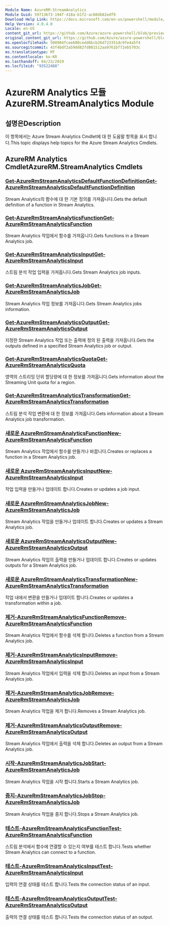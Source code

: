 ```yaml
---
Module Name: AzureRM.StreamAnalytics
Module Guid: 59713673-194f-418a-b1f2-ac60db82edf9
Download Help Link: https://docs.microsoft.com/en-us/powershell/module/azurerm.streamanalytics
Help Version: 4.0.4.0
Locale: en-US
content_git_url: https://github.com/Azure/azure-powershell/blob/preview/src/ResourceManager/StreamAnalytics/Commands.StreamAnalytics/help/AzureRM.StreamAnalytics.md
original_content_git_url: https://github.com/Azure/azure-powershell/blob/preview/src/ResourceManager/StreamAnalytics/Commands.StreamAnalytics/help/AzureRM.StreamAnalytics.md
ms.openlocfilehash: 508984fcee680cedd6bcb26d723351dc9fe4a5f4
ms.sourcegitcommit: 43f4bdf2a59dd82fd881512aa9761bf72eb5703c
ms.translationtype: MT
ms.contentlocale: ko-KR
ms.lasthandoff: 04/23/2019
ms.locfileid: "93522488"
---
```

# <span data-ttu-id="d5278-101">AzureRM Analytics 모듈</span><span class="sxs-lookup"><span data-stu-id="d5278-101">AzureRM.StreamAnalytics Module</span></span>
## <span data-ttu-id="d5278-102">설명은</span><span class="sxs-lookup"><span data-stu-id="d5278-102">Description</span></span>
<span data-ttu-id="d5278-103">이 항목에서는 Azure Stream Analytics Cmdlet에 대 한 도움말 항목을 표시 합니다.</span><span class="sxs-lookup"><span data-stu-id="d5278-103">This topic displays help topics for the Azure Stream Analytics Cmdlets.</span></span>

## <span data-ttu-id="d5278-104">AzureRM Analytics Cmdlet</span><span class="sxs-lookup"><span data-stu-id="d5278-104">AzureRM.StreamAnalytics Cmdlets</span></span>
### [<span data-ttu-id="d5278-105">Get-AzureRmStreamAnalyticsDefaultFunctionDefinition</span><span class="sxs-lookup"><span data-stu-id="d5278-105">Get-AzureRmStreamAnalyticsDefaultFunctionDefinition</span></span>](Get-AzureRmStreamAnalyticsDefaultFunctionDefinition.md)
<span data-ttu-id="d5278-106">Stream Analytics의 함수에 대 한 기본 정의를 가져옵니다.</span><span class="sxs-lookup"><span data-stu-id="d5278-106">Gets the default definition of a function in Stream Analytics.</span></span>

### [<span data-ttu-id="d5278-107">Get-AzureRmStreamAnalyticsFunction</span><span class="sxs-lookup"><span data-stu-id="d5278-107">Get-AzureRmStreamAnalyticsFunction</span></span>](Get-AzureRmStreamAnalyticsFunction.md)
<span data-ttu-id="d5278-108">Stream Analytics 작업에서 함수를 가져옵니다.</span><span class="sxs-lookup"><span data-stu-id="d5278-108">Gets functions in a Stream Analytics job.</span></span>

### [<span data-ttu-id="d5278-109">Get-AzureRmStreamAnalyticsInput</span><span class="sxs-lookup"><span data-stu-id="d5278-109">Get-AzureRmStreamAnalyticsInput</span></span>](Get-AzureRmStreamAnalyticsInput.md)
<span data-ttu-id="d5278-110">스트림 분석 작업 입력을 가져옵니다.</span><span class="sxs-lookup"><span data-stu-id="d5278-110">Gets Stream Analytics job inputs.</span></span>

### [<span data-ttu-id="d5278-111">Get-AzureRmStreamAnalyticsJob</span><span class="sxs-lookup"><span data-stu-id="d5278-111">Get-AzureRmStreamAnalyticsJob</span></span>](Get-AzureRmStreamAnalyticsJob.md)
<span data-ttu-id="d5278-112">Stream Analytics 작업 정보를 가져옵니다.</span><span class="sxs-lookup"><span data-stu-id="d5278-112">Gets Stream Analytics jobs information.</span></span>

### [<span data-ttu-id="d5278-113">Get-AzureRmStreamAnalyticsOutput</span><span class="sxs-lookup"><span data-stu-id="d5278-113">Get-AzureRmStreamAnalyticsOutput</span></span>](Get-AzureRmStreamAnalyticsOutput.md)
<span data-ttu-id="d5278-114">지정한 Stream Analytics 작업 또는 출력에 정의 된 출력을 가져옵니다.</span><span class="sxs-lookup"><span data-stu-id="d5278-114">Gets the outputs defined in a specified Stream Analytics job or output.</span></span>

### [<span data-ttu-id="d5278-115">Get-AzureRmStreamAnalyticsQuota</span><span class="sxs-lookup"><span data-stu-id="d5278-115">Get-AzureRmStreamAnalyticsQuota</span></span>](Get-AzureRmStreamAnalyticsQuota.md)
<span data-ttu-id="d5278-116">영역의 스트리밍 단위 할당량에 대 한 정보를 가져옵니다.</span><span class="sxs-lookup"><span data-stu-id="d5278-116">Gets information about the Streaming Unit quota for a region.</span></span>

### [<span data-ttu-id="d5278-117">Get-AzureRmStreamAnalyticsTransformation</span><span class="sxs-lookup"><span data-stu-id="d5278-117">Get-AzureRmStreamAnalyticsTransformation</span></span>](Get-AzureRmStreamAnalyticsTransformation.md)
<span data-ttu-id="d5278-118">스트림 분석 작업 변환에 대 한 정보를 가져옵니다.</span><span class="sxs-lookup"><span data-stu-id="d5278-118">Gets information about a Stream Analytics job transformation.</span></span>

### [<span data-ttu-id="d5278-119">새로운 AzureRmStreamAnalyticsFunction</span><span class="sxs-lookup"><span data-stu-id="d5278-119">New-AzureRmStreamAnalyticsFunction</span></span>](New-AzureRmStreamAnalyticsFunction.md)
<span data-ttu-id="d5278-120">Stream Analytics 작업에서 함수를 만들거나 바꿉니다.</span><span class="sxs-lookup"><span data-stu-id="d5278-120">Creates or replaces a function in a Stream Analytics job.</span></span>

### [<span data-ttu-id="d5278-121">새로운 AzureRmStreamAnalyticsInput</span><span class="sxs-lookup"><span data-stu-id="d5278-121">New-AzureRmStreamAnalyticsInput</span></span>](New-AzureRmStreamAnalyticsInput.md)
<span data-ttu-id="d5278-122">작업 입력을 만들거나 업데이트 합니다.</span><span class="sxs-lookup"><span data-stu-id="d5278-122">Creates or updates a job input.</span></span>

### [<span data-ttu-id="d5278-123">새로운 AzureRmStreamAnalyticsJob</span><span class="sxs-lookup"><span data-stu-id="d5278-123">New-AzureRmStreamAnalyticsJob</span></span>](New-AzureRmStreamAnalyticsJob.md)
<span data-ttu-id="d5278-124">Stream Analytics 작업을 만들거나 업데이트 합니다.</span><span class="sxs-lookup"><span data-stu-id="d5278-124">Creates or updates a Stream Analytics job.</span></span>

### [<span data-ttu-id="d5278-125">새로운 AzureRmStreamAnalyticsOutput</span><span class="sxs-lookup"><span data-stu-id="d5278-125">New-AzureRmStreamAnalyticsOutput</span></span>](New-AzureRmStreamAnalyticsOutput.md)
<span data-ttu-id="d5278-126">Stream Analytics 작업의 출력을 만들거나 업데이트 합니다.</span><span class="sxs-lookup"><span data-stu-id="d5278-126">Creates or updates outputs for a Stream Analytics job.</span></span>

### [<span data-ttu-id="d5278-127">새로운 AzureRmStreamAnalyticsTransformation</span><span class="sxs-lookup"><span data-stu-id="d5278-127">New-AzureRmStreamAnalyticsTransformation</span></span>](New-AzureRmStreamAnalyticsTransformation.md)
<span data-ttu-id="d5278-128">작업 내에서 변환을 만들거나 업데이트 합니다.</span><span class="sxs-lookup"><span data-stu-id="d5278-128">Creates or updates a transformation within a job.</span></span>

### [<span data-ttu-id="d5278-129">제거-AzureRmStreamAnalyticsFunction</span><span class="sxs-lookup"><span data-stu-id="d5278-129">Remove-AzureRmStreamAnalyticsFunction</span></span>](Remove-AzureRmStreamAnalyticsFunction.md)
<span data-ttu-id="d5278-130">Stream Analytics 작업에서 함수를 삭제 합니다.</span><span class="sxs-lookup"><span data-stu-id="d5278-130">Deletes a function from a Stream Analytics job.</span></span>

### [<span data-ttu-id="d5278-131">제거-AzureRmStreamAnalyticsInput</span><span class="sxs-lookup"><span data-stu-id="d5278-131">Remove-AzureRmStreamAnalyticsInput</span></span>](Remove-AzureRmStreamAnalyticsInput.md)
<span data-ttu-id="d5278-132">Stream Analytics 작업에서 입력을 삭제 합니다.</span><span class="sxs-lookup"><span data-stu-id="d5278-132">Deletes an input from a Stream Analytics job.</span></span>

### [<span data-ttu-id="d5278-133">제거-AzureRmStreamAnalyticsJob</span><span class="sxs-lookup"><span data-stu-id="d5278-133">Remove-AzureRmStreamAnalyticsJob</span></span>](Remove-AzureRmStreamAnalyticsJob.md)
<span data-ttu-id="d5278-134">Stream Analytics 작업을 제거 합니다.</span><span class="sxs-lookup"><span data-stu-id="d5278-134">Removes a Stream Analytics job.</span></span>

### [<span data-ttu-id="d5278-135">제거-AzureRmStreamAnalyticsOutput</span><span class="sxs-lookup"><span data-stu-id="d5278-135">Remove-AzureRmStreamAnalyticsOutput</span></span>](Remove-AzureRmStreamAnalyticsOutput.md)
<span data-ttu-id="d5278-136">Stream Analytics 작업에서 출력을 삭제 합니다.</span><span class="sxs-lookup"><span data-stu-id="d5278-136">Deletes an output from a Stream Analytics job.</span></span>

### [<span data-ttu-id="d5278-137">시작-AzureRmStreamAnalyticsJob</span><span class="sxs-lookup"><span data-stu-id="d5278-137">Start-AzureRmStreamAnalyticsJob</span></span>](Start-AzureRmStreamAnalyticsJob.md)
<span data-ttu-id="d5278-138">Stream Analytics 작업을 시작 합니다.</span><span class="sxs-lookup"><span data-stu-id="d5278-138">Starts a Stream Analytics job.</span></span>

### [<span data-ttu-id="d5278-139">중지-AzureRmStreamAnalyticsJob</span><span class="sxs-lookup"><span data-stu-id="d5278-139">Stop-AzureRmStreamAnalyticsJob</span></span>](Stop-AzureRmStreamAnalyticsJob.md)
<span data-ttu-id="d5278-140">Stream Analytics 작업을 중지 합니다.</span><span class="sxs-lookup"><span data-stu-id="d5278-140">Stops a Stream Analytics job.</span></span>

### [<span data-ttu-id="d5278-141">테스트-AzureRmStreamAnalyticsFunction</span><span class="sxs-lookup"><span data-stu-id="d5278-141">Test-AzureRmStreamAnalyticsFunction</span></span>](Test-AzureRmStreamAnalyticsFunction.md)
<span data-ttu-id="d5278-142">스트림 분석에서 함수에 연결할 수 있는지 여부를 테스트 합니다.</span><span class="sxs-lookup"><span data-stu-id="d5278-142">Tests whether Stream Analytics can connect to a function.</span></span>

### [<span data-ttu-id="d5278-143">테스트-AzureRmStreamAnalyticsInput</span><span class="sxs-lookup"><span data-stu-id="d5278-143">Test-AzureRmStreamAnalyticsInput</span></span>](Test-AzureRmStreamAnalyticsInput.md)
<span data-ttu-id="d5278-144">입력의 연결 상태를 테스트 합니다.</span><span class="sxs-lookup"><span data-stu-id="d5278-144">Tests the connection status of an input.</span></span>

### [<span data-ttu-id="d5278-145">테스트-AzureRmStreamAnalyticsOutput</span><span class="sxs-lookup"><span data-stu-id="d5278-145">Test-AzureRmStreamAnalyticsOutput</span></span>](Test-AzureRmStreamAnalyticsOutput.md)
<span data-ttu-id="d5278-146">출력의 연결 상태를 테스트 합니다.</span><span class="sxs-lookup"><span data-stu-id="d5278-146">Tests the connection status of an output.</span></span>

